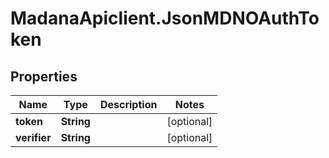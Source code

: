 # MadanaApiclient.JsonMDNOAuthToken

## Properties

Name | Type | Description | Notes
------------ | ------------- | ------------- | -------------
**token** | **String** |  | [optional] 
**verifier** | **String** |  | [optional] 


